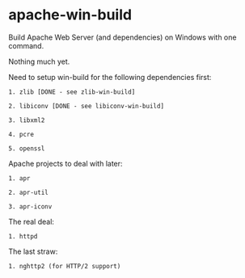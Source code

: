 # apache-win-build

Build Apache Web Server (and dependencies) on Windows with one command.

Nothing much yet.

Need to setup win-build for the following dependencies first:

    1. zlib [DONE - see zlib-win-build]

    2. libiconv [DONE - see libiconv-win-build]

    3. libxml2

    4. pcre

    5. openssl

Apache projects to deal with later:

    1. apr

    2. apr-util

    3. apr-iconv

The real deal:

    1. httpd

The last straw:

    1. nghttp2 (for HTTP/2 support)
